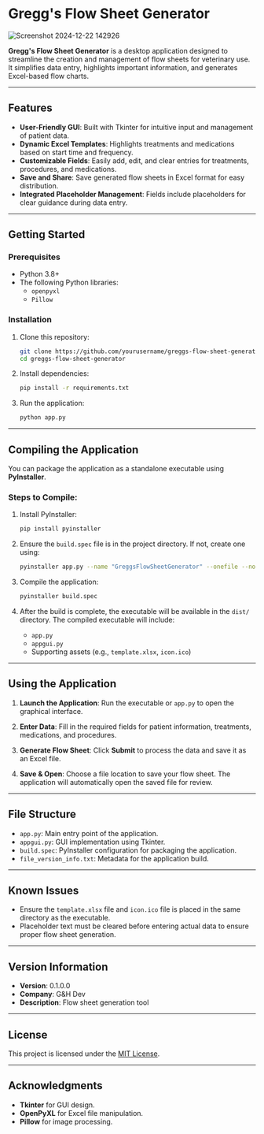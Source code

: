 # Gregg's Flow Sheet Generator

![Screenshot 2024-12-22 142926](https://github.com/user-attachments/assets/78f470e8-d733-40f3-af94-10fc82304a92)

**Gregg's Flow Sheet Generator** is a desktop application designed to streamline the creation and management of flow sheets for veterinary use. It simplifies data entry, highlights important information, and generates Excel-based flow charts.

---

## Features

- **User-Friendly GUI**: Built with Tkinter for intuitive input and management of patient data.
- **Dynamic Excel Templates**: Highlights treatments and medications based on start time and frequency.
- **Customizable Fields**: Easily add, edit, and clear entries for treatments, procedures, and medications.
- **Save and Share**: Save generated flow sheets in Excel format for easy distribution.
- **Integrated Placeholder Management**: Fields include placeholders for clear guidance during data entry.

---

## Getting Started

### Prerequisites

- Python 3.8+
- The following Python libraries:
  - `openpyxl`
  - `Pillow`

### Installation

1. Clone this repository:
   ```bash
   git clone https://github.com/yourusername/greggs-flow-sheet-generator.git
   cd greggs-flow-sheet-generator
   ```

2. Install dependencies:
   ```bash
   pip install -r requirements.txt
   ```

3. Run the application:
   ```bash
   python app.py
   ```

---

## Compiling the Application

You can package the application as a standalone executable using **PyInstaller**.

### Steps to Compile:

1. Install PyInstaller:
   ```bash
   pip install pyinstaller
   ```

2. Ensure the `build.spec` file is in the project directory. If not, create one using:
   ```bash
   pyinstaller app.py --name "GreggsFlowSheetGenerator" --onefile --noconsole
   ```

3. Compile the application:
   ```bash
   pyinstaller build.spec
   ```

4. After the build is complete, the executable will be available in the `dist/` directory. The compiled executable will include:
   - `app.py`
   - `appgui.py`
   - Supporting assets (e.g., `template.xlsx`, `icon.ico`)

---

## Using the Application

1. **Launch the Application**:
   Run the executable or `app.py` to open the graphical interface.

2. **Enter Data**:
   Fill in the required fields for patient information, treatments, medications, and procedures.

3. **Generate Flow Sheet**:
   Click **Submit** to process the data and save it as an Excel file.

4. **Save & Open**:
   Choose a file location to save your flow sheet. The application will automatically open the saved file for review.

---

## File Structure

- `app.py`: Main entry point of the application.
- `appgui.py`: GUI implementation using Tkinter.
- `build.spec`: PyInstaller configuration for packaging the application.
- `file_version_info.txt`: Metadata for the application build.

---

## Known Issues

- Ensure the `template.xlsx` file and `icon.ico` file is placed in the same directory as the executable.
- Placeholder text must be cleared before entering actual data to ensure proper flow sheet generation.

---

## Version Information

- **Version**: 0.1.0.0
- **Company**: G&H Dev
- **Description**: Flow sheet generation tool

---

## License

This project is licensed under the [MIT License](LICENSE).

---

## Acknowledgments

- **Tkinter** for GUI design.
- **OpenPyXL** for Excel file manipulation.
- **Pillow** for image processing.
